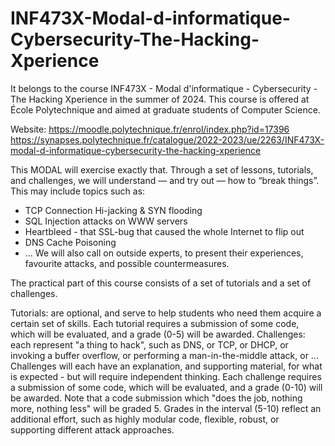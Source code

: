 # INF473X-Modal-d-informatique-Cybersecurity-The-Hacking-Xperience
It belongs to the course INF473X - Modal d'informatique - Cybersecurity - The Hacking Xperience in the summer of 2024. This course is offered at École Polytechnique and aimed at graduate students of Computer Science.

Website: 
https://moodle.polytechnique.fr/enrol/index.php?id=17396
https://synapses.polytechnique.fr/catalogue/2022-2023/ue/2263/INF473X-modal-d-informatique-cybersecurity-the-hacking-xperience

This MODAL will exercise exactly that. Through a set of lessons, tutorials, and challenges, we will understand — and try out — how to “break things”. This may include topics such as:
- TCP Connection Hi-jacking & SYN flooding
- SQL Injection attacks on WWW servers
- Heartbleed - that SSL-bug that caused the whole Internet to flip out
- DNS Cache Poisoning
- ...
We will also call on outside experts, to present their experiences, favourite attacks, and possible countermeasures.

The practical part of this course consists of a set of tutorials and a set of challenges.

Tutorials: are optional, and serve to help students who need them acquire a certain set of skills. Each tutorial requires a submission of some code, which will be evaluated, and a grade (0-5) will be awarded.
Challenges: each represent "a thing to hack", such as DNS, or TCP, or DHCP, or invoking a buffer overflow, or performing a man-in-the-middle attack, or ... Challenges will each have an explanation, and supporting material, for what is expected - but will require independent thinking. Each challenge requires a submission of some code, which will be evaluated, and a grade (0-10) will be awarded. Note that a code submission which "does the job, nothing more, nothing less" will be graded 5. Grades in the interval (5-10) reflect an additional effort, such as highly modular code, flexible, robust, or supporting different attack approaches.  
